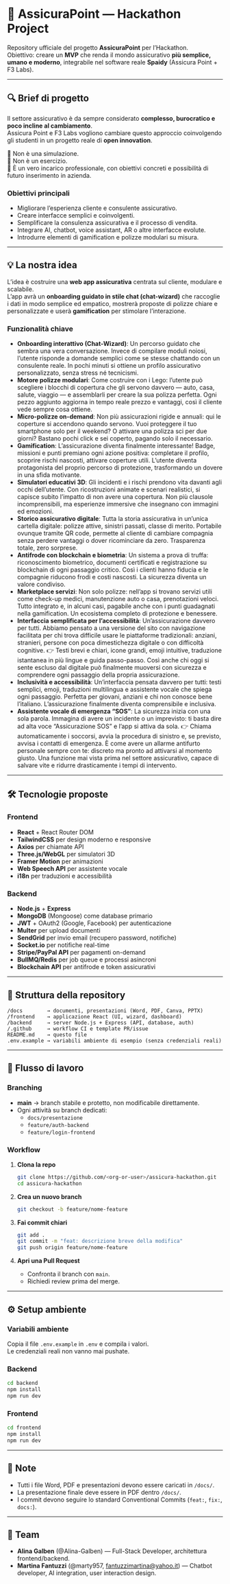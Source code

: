 # 🚀 AssicuraPoint — Hackathon Project

Repository ufficiale del progetto **AssicuraPoint** per l’Hackathon.  
Obiettivo: creare un **MVP** che renda il mondo assicurativo **più semplice, umano e moderno**, integrabile nel software reale **Spaidy** (Assicura Point + F3 Labs).

---

## 🔍 Brief di progetto

Il settore assicurativo è da sempre considerato **complesso, burocratico e poco incline al cambiamento**.  
Assicura Point e F3 Labs vogliono cambiare questo approccio coinvolgendo gli studenti in un progetto reale di **open innovation**.  

📌 Non è una simulazione.  
📌 Non è un esercizio.  
📌 È un vero incarico professionale, con obiettivi concreti e possibilità di futuro inserimento in azienda.  

### Obiettivi principali
- Migliorare l’esperienza cliente e consulente assicurativo.  
- Creare interfacce semplici e coinvolgenti.  
- Semplificare la consulenza assicurativa e il processo di vendita.  
- Integrare AI, chatbot, voice assistant, AR o altre interfacce evolute.  
- Introdurre elementi di gamification e polizze modulari su misura.  

---

## 💡 La nostra idea

L’idea è costruire una **web app assicurativa** centrata sul cliente, modulare e scalabile.  
L’app avrà un **onboarding guidato in stile chat (chat-wizard)** che raccoglie i dati in modo semplice ed empatico, mostrerà proposte di polizze chiare e personalizzate e userà **gamification** per stimolare l’interazione.

### Funzionalità chiave
- **Onboarding interattivo (Chat-Wizard)**: Un percorso guidato che sembra una vera conversazione. Invece di compilare moduli noiosi, l’utente risponde a domande semplici come se stesse chattando con un consulente reale. In pochi minuti si ottiene un profilo assicurativo personalizzato, senza stress né tecnicismi.  
- **Motore polizze modulari**: Come costruire con i Lego: l’utente può scegliere i blocchi di copertura che gli servono davvero — auto, casa, salute, viaggio — e assemblarli per creare la sua polizza perfetta. Ogni pezzo aggiunto aggiorna in tempo reale prezzo e vantaggi, così il cliente vede sempre cosa ottiene.  
- **Micro-polizze on-demand**: Non più assicurazioni rigide e annuali: qui le coperture si accendono quando servono. Vuoi proteggere il tuo smartphone solo per il weekend? O attivare una polizza sci per due giorni? Bastano pochi click e sei coperto, pagando solo il necessario.  
- **Gamification**: L’assicurazione diventa finalmente interessante! Badge, missioni e punti premiano ogni azione positiva: completare il profilo, scoprire rischi nascosti, attivare coperture utili. L’utente diventa protagonista del proprio percorso di protezione, trasformando un dovere in una sfida motivante.  
- **Simulatori educativi 3D**: Gli incidenti e i rischi prendono vita davanti agli occhi dell’utente. Con ricostruzioni animate e scenari realistici, si capisce subito l’impatto di non avere una copertura. Non più clausole incomprensibili, ma esperienze immersive che insegnano con immagini ed emozioni.  
- **Storico assicurativo digitale**: Tutta la storia assicurativa in un’unica cartella digitale: polizze attive, sinistri passati, classe di merito. Portabile ovunque tramite QR code, permette al cliente di cambiare compagnia senza perdere vantaggi o dover ricominciare da zero. Trasparenza totale, zero sorprese.  
- **Antifrode con blockchain e biometria**: Un sistema a prova di truffa: riconoscimento biometrico, documenti certificati e registrazione su blockchain di ogni passaggio critico. Così i clienti hanno fiducia e le compagnie riducono frodi e costi nascosti. La sicurezza diventa un valore condiviso.  
- **Marketplace servizi**: Non solo polizze: nell’app si trovano servizi utili come check-up medici, manutenzione auto o casa, prenotazioni veloci. Tutto integrato e, in alcuni casi, pagabile anche con i punti guadagnati nella gamification. Un ecosistema completo di protezione e benessere.
- **Interfaccia semplificata per l’accessibilità**: Un’assicurazione davvero per tutti. Abbiamo pensato a una versione del sito con navigazione facilitata per chi trova difficile usare le piattaforme tradizionali: anziani, stranieri, persone con poca dimestichezza digitale o con difficoltà cognitive. 👉 Testi brevi e chiari, icone grandi, emoji intuitive, traduzione istantanea in più lingue e guida passo-passo.
Così anche chi oggi si sente escluso dal digitale può finalmente muoversi con sicurezza e comprendere ogni passaggio della propria assicurazione.
- **Inclusività e accessibilità**: Un’interfaccia pensata davvero per tutti: testi semplici, emoji, traduzioni multilingua e assistente vocale che spiega ogni passaggio. Perfetta per giovani, anziani e chi non conosce bene l’italiano. L’assicurazione finalmente diventa comprensibile e inclusiva.
- **Assistente vocale di emergenza “SOS”**: La sicurezza inizia con una sola parola. Immagina di avere un incidente o un imprevisto: ti basta dire ad alta voce “Assicurazione SOS” e l’app si attiva da sola. 👉 Chiama automaticamente i soccorsi, avvia la procedura di sinistro e, se previsto, avvisa i contatti di emergenza. È come avere un allarme antifurto personale sempre con te: discreto ma pronto ad attivarsi al momento giusto. Una funzione mai vista prima nel settore assicurativo, capace di salvare vite e ridurre drasticamente i tempi di intervento.

---

## 🛠️ Tecnologie proposte

### Frontend
- **React** + React Router DOM  
- **TailwindCSS** per design moderno e responsive  
- **Axios** per chiamate API  
- **Three.js/WebGL** per simulatori 3D  
- **Framer Motion** per animazioni  
- **Web Speech API** per assistente vocale  
- **i18n** per traduzioni e accessibilità  

### Backend
- **Node.js** + **Express**  
- **MongoDB** (Mongoose) come database primario  
- **JWT** + OAuth2 (Google, Facebook) per autenticazione  
- **Multer** per upload documenti  
- **SendGrid** per invio email (recupero password, notifiche)  
- **Socket.io** per notifiche real-time  
- **Stripe/PayPal API** per pagamenti on-demand  
- **BullMQ/Redis** per job queue e processi asincroni  
- **Blockchain API** per antifrode e token assicurativi  

---

## 📂 Struttura della repository

```
/docs        → documenti, presentazioni (Word, PDF, Canva, PPTX)
/frontend    → applicazione React (UI, wizard, dashboard)
/backend     → server Node.js + Express (API, database, auth)
/.github     → workflow CI e template PR/issue
README.md    → questo file
.env.example → variabili ambiente di esempio (senza credenziali reali)
```

---

## 🤝 Flusso di lavoro

### Branching
- **main** → branch stabile e protetto, non modificabile direttamente.  
- Ogni attività su branch dedicati:  
  - `docs/presentazione`  
  - `feature/auth-backend`  
  - `feature/login-frontend`  

### Workflow
1. **Clona la repo**
   ```bash
   git clone https://github.com/<org-or-user>/assicura-hackathon.git
   cd assicura-hackathon
   ```

2. **Crea un nuovo branch**
   ```bash
   git checkout -b feature/nome-feature
   ```

3. **Fai commit chiari**
   ```bash
   git add .
   git commit -m "feat: descrizione breve della modifica"
   git push origin feature/nome-feature
   ```

4. **Apri una Pull Request**
   - Confronta il branch con `main`.  
   - Richiedi review prima del merge.  

---

## ⚙️ Setup ambiente

### Variabili ambiente
Copia il file `.env.example` in `.env` e compila i valori.  
Le credenziali reali non vanno mai pushate.

### Backend
```bash
cd backend
npm install
npm run dev
```

### Frontend
```bash
cd frontend
npm install
npm run dev
```

---

## 📑 Note

- Tutti i file Word, PDF e presentazioni devono essere caricati in `/docs/`.  
- La presentazione finale deve essere in PDF dentro `/docs/`.  
- I commit devono seguire lo standard Conventional Commits (`feat:`, `fix:`, `docs:`).  

---

## 👥 Team

- **Alina Galben** (@Alina-Galben) — Full-Stack Developer, architettura frontend/backend.  
- **Martina Fantuzzi** (@marty957, fantuzzimartina@yahoo.it) — Chatbot developer, AI integration, user interaction design.  

